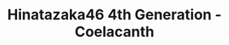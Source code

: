 ---
layout: videojs
title: Hinatazaka46 4th Generation - Coelacanth
category: mv
description: >
    Translated by @sasori39883522
subtitles: 日向坂46シーラカンス.en.vtt
video_url: http://www.youtube.com/watch?v=YBvX0ZGEaO8
thumbnail: https://i.ytimg.com/vi/YBvX0ZGEaO8/maxresdefault.jpg
lang: en
plink: https://hinatacampaign.github.io/coelacanth.html
hinatrivia: https://x.com/hinatacampaign/status/1711231777245679917
upload_date: 2023-04-08
lyrics: >+
    I felt a drop of rain on my cheek
    
    From within the crowd, 
    I looked up to the sky

    When I thought I was done for

    Suddenly a umbrella was
    held out for me from behind

    I wondered who it was and turned around

    But it was a woman I didn't know


    Her gaze felt familiar from somewhere

    Why does this feel nostalgic? Who are you?


    Like coelacanth, the living fossil

    It was there at the bottom of my heart

    Emotional moments like this 
    that I've forgotten for so long

    Nothing has changed since those times

    The excitement has returned

    I can't believe that it's been 
    quietly living until now, such a miracle

    Was it in middle school? Or high school?

    It was so long ago, 
    the pain of being in love

    If I tried to talk to her

    Something might suddenly happen


    I ran toward a café canopy

    And she took shelter right next to me

    Why are you here, 
    even though you have an umbrella?

    This was weird, such a strange feeling

    But somehow, I didn't feel bad at all

    I wished the rain would never stop falling


    How long have we stood here in silence?

    Why is my heart thumping? What's going on?


    The coelacanth survived to this day

    It didn't go extinct

    Nobody noticed it, 
    where could it have been?

    It didn't succumb to the glacial period 
    of adulthood, nor to natural selection

    It was just forgotten and 
    now it has reappeared, such a mystery


    I thought I lost this a long time ago

    This feeling that's so important to me

    I rediscovered it deep within my heart

    It made me kind of happy


    Like coelacanth, the living fossil

    It was there at the bottom of my heart

    Emotional moments like this 
    that I've forgotten for so long

    Nothing has changed since those times

    The excitement has returned

    I can't believe that it's been 
    quietly living until now, such a miracle

    Was it in middle school? Or high school?

    It was so long ago, 
    the pain of being in love

    If I try to talk to her

    Something might suddenly happen
---